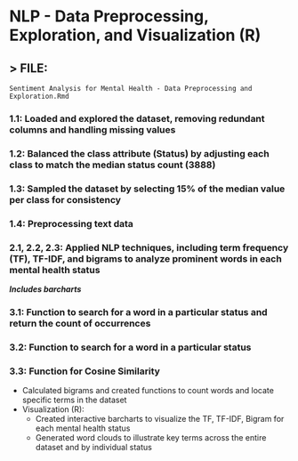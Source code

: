 
# NLP - Data Preprocessing, Exploration, and Visualization (R)

## > FILE:
    Sentiment Analysis for Mental Health - Data Preprocessing and Exploration.Rmd
### 1.1: Loaded and explored the dataset, removing redundant columns and handling missing values
### 1.2: Balanced the class attribute (Status) by adjusting each class to match the median status count (3888)
### 1.3: Sampled the dataset by selecting 15% of the median value per class for consistency
### 1.4: Preprocessing text data
### 2.1, 2.2, 2.3: Applied NLP techniques, including term frequency (TF), TF-IDF, and bigrams to analyze prominent words in each mental health status
***Includes barcharts***
### 3.1: Function to search for a word in a particular status and return the count of occurrences
### 3.2: Function to search for a word in a particular status
### 3.3: Function for Cosine Similarity



- Calculated bigrams and created functions to count words and locate specific terms in the dataset
- Visualization (R):
  - Created interactive barcharts to visualize the TF, TF-IDF, Bigram for each mental health status
  - Generated word clouds to illustrate key terms across the entire dataset and by individual status

